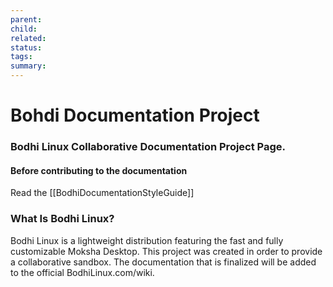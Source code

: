 ```yaml
---
parent: 
child: 
related: 
status: 
tags: 
summary:
---
```

# Bohdi Documentation Project
### Bodhi Linux Collaborative Documentation Project Page.

#### Before contributing to the documentation
Read the [[BodhiDocumentationStyleGuide]]

### What Is Bodhi Linux?
Bodhi Linux is a lightweight distribution featuring the fast and fully customizable Moksha Desktop. 
This project was created in order to provide a collaborative sandbox. The documentation that is finalized will be added to the official BodhiLinux.com/wiki.



